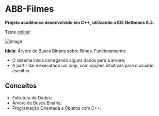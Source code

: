 # ABB-Filmes

**Projeto acadêmico desenvolvido em C++, utilizando a IDE Netbeans 8.2.**

Teste [online](https://onlinegdb.com/TKwMqi_eq)!

![image](https://user-images.githubusercontent.com/77688036/122712433-499e9d80-d23a-11eb-9115-dec063073d64.png)

<strong>Ideia:</strong> Árvore de Busca Binária sobre filmes. Funcionamento:
  - O sistema inicia carregando alguns dados para a àrvore;
  - A partir daí é executado um loop, com opções intuitivas para o usuário escolher.

## Conceitos 
  - Estrutura de Dados;
  - Árvore de Busca Binária;
  - Programação Orientada a Objetos com C++.
